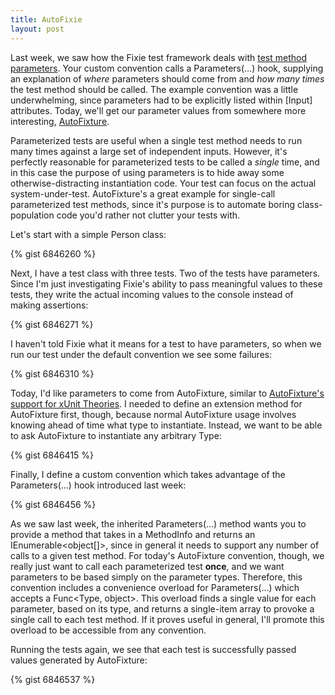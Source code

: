 ```yaml
---
title: AutoFixie
layout: post
---
```

Last week, we saw how the Fixie test framework deals with [test method parameters](https://patrick.lioi.net/2013/09/27/a-swiss-army-katana/). Your custom convention calls a Parameters(&#8230;) hook, supplying an explanation of _where_ parameters should come from and _how many times_ the test method should be called. The example convention was a little underwhelming, since parameters had to be explicitly listed within [Input] attributes. Today, we'll get our parameter values from somewhere more interesting, [AutoFixture](https://github.com/AutoFixture/AutoFixture).

Parameterized tests are useful when a single test method needs to run many times against a large set of independent inputs. However, it's perfectly reasonable for parameterized tests to be called a _single_ time, and in this case the purpose of using parameters is to hide away some otherwise-distracting instantiation code. Your test can focus on the actual system-under-test. AutoFixture's a great example for single-call parameterized test methods, since it's purpose is to automate boring class-population code you'd rather not clutter your tests with.

Let's start with a simple Person class:
  
{% gist 6846260 %}

Next, I have a test class with three tests. Two of the tests have parameters. Since I'm just investigating Fixie's ability to pass meaningful values to these tests, they write the actual incoming values to the console instead of making assertions:
  
{% gist 6846271 %}

I haven't told Fixie what it means for a test to have parameters, so when we run our test under the default convention we see some failures:
  
{% gist 6846310 %}

Today, I'd like parameters to come from AutoFixture, similar to [AutoFixture's support for xUnit Theories](http://blog.ploeh.dk/2010/10/08/AutoDataTheorieswithAutoFixture/). I needed to define an extension method for AutoFixture first, though, because normal AutoFixture usage involves knowing ahead of time what type to instantiate. Instead, we want to be able to ask AutoFixture to instantiate any arbitrary Type:
  
{% gist 6846415 %}

Finally, I define a custom convention which takes advantage of the Parameters(&#8230;) hook introduced last week:
  
{% gist 6846456 %}

As we saw last week, the inherited Parameters(&#8230;) method wants you to provide a method that takes in a MethodInfo and returns an IEnumerable<object[]>, since in general it needs to support any number of calls to a given test method. For today's AutoFixture convention, though, we really just want to call each parameterized test **once**, and we want parameters to be based simply on the parameter types. Therefore, this convention includes a convenience overload for Parameters(&#8230;) which accepts a Func<Type, object>. This overload finds a single value for each parameter, based on its type, and returns a single-item array to provoke a single call to each test method. If it proves useful in general, I'll promote this overload to be accessible from any convention.

Running the tests again, we see that each test is successfully passed values generated by AutoFixture:
  
{% gist 6846537 %}